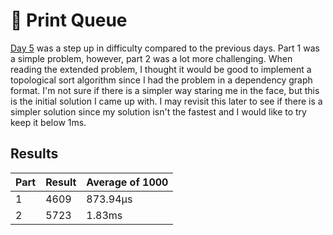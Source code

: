 # 🎄 Print Queue

[Day 5](https://adventofcode.com/2024/day/5) was a step up in difficulty compared to the previous days. Part 1 was a simple problem, however, part 2 was a lot more challenging. When reading the extended problem, I thought it would be good to implement a topological sort algorithm since I had the problem in a dependency graph format.
I'm not sure if there is a simpler way staring me in the face, but this is the initial solution I came up with. I may revisit this later to see if there is a simpler solution since my solution isn't the fastest and I would like to try keep it below 1ms.

## Results

| Part | Result | Average of 1000 |
| ---- | ------ | --------------- |
| 1    | 4609   | 873.94µs        |
| 2    | 5723   | 1.83ms          |
